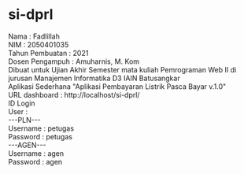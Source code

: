 # si-dprl
Nama : Fadlillah<br>
NIM : 2050401035<br>
Tahun Pembuatan : 2021<br>
Dosen Pengampuh : Amuharnis, M. Kom<br>
Dibuat untuk Ujian Akhir Semester mata kuliah Pemrograman Web II di jurusan Manajemen Informatika D3 IAIN Batusangkar<br>
Aplikasi Sederhana "Aplikasi Pembayaran Listrik Pasca Bayar v.1.0"<br>
URL dashboard : http://localhost/si-dprl/<br>
ID Login<br>
User :<br>
---PLN---<br>
Username : petugas<br>
Password : petugas<br>
---AGEN---<br>
Username : agen<br>
Password : agen<br>
